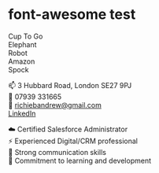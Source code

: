 <link href="//netdna.bootstrapcdn.com/font-awesome/4.0.3/css/font-awesome.css" rel="stylesheet">

# font-awesome test

<i class="fa-thin fa-cup-togo"></i> Cup To Go  
<i class="fa-thin fa-elephant"></i> Elephant  
<i class="fa-solid fa-robot"></i> Robot  
<i class="fa-brands fa-amazon"></i> Amazon  
<i class="fa-regular fa-hand-spock"></i> Spock

📫 3 Hubbard Road, London SE27 9PJ  
🤙 07939 331665  
📨 [richiebandrew@gmail.com](mailto:richiebandrew@gmail.com)  
<i class="fa fa-linkedin-square" style="font-size:24px;color:black"></i> [LinkedIn](https://www.linkedin.com/in/richardandrew75/)

☁️ Certified Salesforce Administrator  
⚡ Experienced Digital/CRM professional  
👋 Strong communication skills  
🌱 Commitment to learning and development
